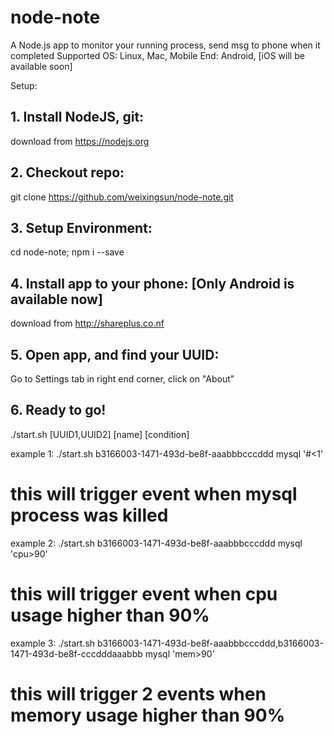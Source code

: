 # node-note
A Node.js app to monitor your running process, send msg to phone when it completed
Supported OS: Linux, Mac, 
Mobile End: Android, [iOS will be available soon]

Setup:

## 1. Install NodeJS, git: 
   download from https://nodejs.org
   
## 2. Checkout repo:  
   git clone https://github.com/weixingsun/node-note.git
   
## 3. Setup Environment:
   cd node-note; npm i --save
   
## 4. Install app to your phone: [Only Android is available now]
   download from http://shareplus.co.nf
   
## 5. Open app, and find your UUID: 
   Go to Settings tab in right end corner, click on "About"
   
## 6. Ready to go!
   ./start.sh [UUID1,UUID2] [name] [condition]
   
   example 1: ./start.sh b3166003-1471-493d-be8f-aaabbbcccddd mysql '#<1'  
   # this will trigger event when mysql process was killed
   
   example 2: ./start.sh b3166003-1471-493d-be8f-aaabbbcccddd mysql 'cpu>90'  
   # this will trigger event when cpu usage higher than 90%
   
   example 3: ./start.sh b3166003-1471-493d-be8f-aaabbbcccddd,b3166003-1471-493d-be8f-cccdddaaabbb mysql 'mem>90'  
   # this will trigger 2 events when memory usage higher than 90%
